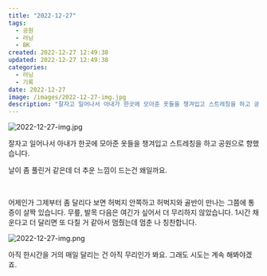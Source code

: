 ```yaml
---
title: "2022-12-27"
tags:
  - 공원
  - 러닝
  - 8K
created: 2022-12-27 12:49:38
updated: 2022-12-27 12:49:38
categories:
  - 러닝
  - 기록
date: 2022-12-27
image: /images/2022-12-27-img.jpg
description: "잘자고 일어나서 아내가 한곳에 모아준 옷들을 챙겨입고 스트레칭을 하고 공원으로 향했습니다. 날이 좀 풀린거 같은데 더 추운 느낌이 드는건 왜일까요. 어제인가 그제부터 좀 달리다 보면 허벅지 안쪽하고 허벅지와 골반이 만나는 그쯤에 통증이 살짝 있습니다. 무릎, 발목 다음은 여긴가 싶어서 "
---
```


![2022-12-27-img.jpg](/images/2022-12-27-img.jpg)
 
 

잘자고 일어나서 아내가 한곳에 모아준 옷들을 챙겨입고 스트레칭을 하고 공원으로 향했습니다.

날이 좀 풀린거 같은데 더 추운 느낌이 드는건 왜일까요.

 

어제인가 그제부터 좀 달리다 보면 허벅지 안쪽하고 허벅지와 골반이 만나는 그쯤에 통증이 살짝 있습니다. 무릎, 발목 다음은 여긴가 싶어서 더 무리하지 않았습니다. 1시간 채운다고 더 달리면 또 다칠 거 같아서 멈췄는데 멈춘 나 칭찬합니다.

 
 ![2022-12-27-img.png](/images/2022-12-27-img.png)
 
 

아직 한시간을 거의 매일 달리는 건 아직 무리인가 봐요. 그래도 시도는 계속 해봐야겠죠.
